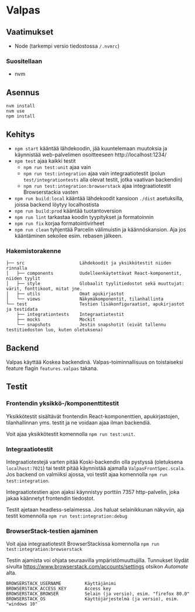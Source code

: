 # Valpas

## Vaatimukset

- Node (tarkempi versio tiedostossa `/.nvmrc`)

### Suositellaan

- nvm

## Asennus

```
nvm install
nvm use
npm install
```

## Kehitys

- `npm start` kääntää lähdekoodin, jää kuuntelemaan muutoksia ja käynnistää web-palvelimen osoitteeseen http://localhost:1234/
- `npm test` ajaa kaikki testit
  - `npm run test:unit` ajaa vain
  - `npm run test:integration` ajaa vain integraatiotestit (polun `test/integrationtests` alla olevat testit, jotka vaativan backendin)
  - `npm run test:integration:browserstack` ajaa integraatiotestit Browserstackia vasten
- `npm run build:local` kääntää lähdekoodit kansioon `./dist` asetuksilla, joissa backend löytyy localhostista
- `npm run build:prod` kääntää tuotantoversion
- `npm run lint` tarkastaa koodin tyypitykset ja formatoinnin
- `npm run fix` korjaa formatointivirheet
- `npm run clean` tyhjentää Parcelin välimuistin ja käännöskansion. Aja jos kääntäminen sekoilee esim. rebasen jälkeen.

### Hakemistorakenne

```
├── src                     Lähdekoodit ja yksikkötestit niiden rinnalla
│   ├── components          Uudelleenkäytettävat React-komponentit, niiden tyylit
│   ├── style               Globaalit tyylitiedostot sekä muuttujat: värit, fonttikoot, mitat jne.
│   ├── utils               Omat apukirjastot
│   └── views               Näkymäkomponentit, tilanhallinta
└── test                    Testien lisäkonfiguraatiot, apukirjastot ja testidata
    ├── integrationtests    Integraatiotestit
    ├── mocks               Mockit
    └── snapshots           Jestin snapshotit (eivät tallennu testitiedoston luo, kuten oletuksena)
```

## Backend

Valpas käyttää Koskea backendinä. Valpas-toiminnallisuus on toistaiseksi feature flagin `features.valpas` takana.

## Testit

### Frontendin yksikkö-/komponenttitestit

Yksikkötestit sisältävät frontendin React-komponenttien, apukirjastojen, tilanhallinnan yms. testit ja ne voidaan ajaa ilman backendiä.

Voit ajaa yksikkötestit komennolla `npm run test:unit`.

### Integraatiotestit

Integraatiotestejä varten pitää Koski-backendin olla pystyssä (oletuksena `localhost:7021`) tai testit pitää käynnistää ajamalla `ValpasFrontSpec.scala`.
Jos backend on valmiiksi ajossa, voi testit ajaa komennolla `npm run test:integration`.

Integraatiotestien ajon ajaksi käynnistyy porttiin 7357 http-palvelin, joka jakaa käännetyt frontendin tiedostot.

Testit ajetaan headless-selaimessa. Jos haluat selainikkunan näkyviin, aja testit komennolla `npm run test:integration:debug`

### BrowserStack-testien ajaminen

Voit ajaa integraatiotestit BrowserStackissa komennolla `npm run test:integration:browserstack`

Testin ajamista voi ohjata seuraavilla ympäristömuuttujilla. Tunnukset löydät sivulta https://www.browserstack.com/accounts/settings otsikon _Automate_ alta.

```
BROWSERSTACK_USERNAME         Käyttäjänimi
BROWSERSTACK_ACCESS_KEY       Access key
BROWSERSTACK_BROWSER          Selain (ja versio), esim. "firefox 80.0"
BROWSERSTACK_OS               Käyttöjärjestelmä (ja versio), esim. "windows 10"
```
